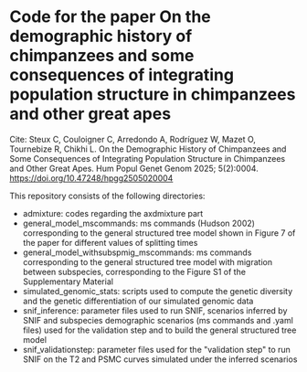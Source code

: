 # Code for the paper On the demographic history of chimpanzees and some consequences of integrating population structure in chimpanzees and other great apes

Cite: Steux C, Couloigner C, Arredondo A, Rodríguez W, Mazet O, Tournebize R, Chikhi L. On the Demographic History of Chimpanzees and Some Consequences of Integrating Population Structure in Chimpanzees and Other Great Apes. Hum Popul Genet Genom 2025; 5(2):0004. https://doi.org/10.47248/hpgg2505020004

This repository consists of the following directories:
- admixture: codes regarding the axdmixture part
- general_model_mscommands: ms commands (Hudson 2002) corresponding to the general structured tree model shown in Figure 7 of the paper for different values of splitting times
- general_model_withsubspmig_mscommands: ms commands corresponding to the general structured tree model with migration between subspecies, corresponding to the Figure S1 of the Supplementary Material
- simulated_genomic_stats: scripts used to compute the genetic diversity and the genetic differentiation of our simulated genomic data
- snif_inference: parameter files used to run SNIF, scenarios inferred by SNIF and subspecies demographic scenarios (ms commands and .yaml files) used for the validation step and to build the general structured tree model
- snif_validationstep: parameter files used for the "validation step" to run SNIF on the T2 and PSMC curves simulated under the inferred scenarios

